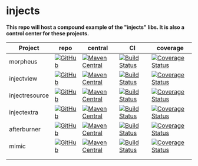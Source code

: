 injects
=======

**This repo will host a compound example of the "injects" libs. It is also a control center for these projects.**

| Project  | repo                                                                                                                       | central                                                                                                                                                                                                                                  | CI                                                                                                                                  | coverage                                                                                                                                           |
|----------|----------------------------------------------------------------------------------------------------------------------------|------------------------------------------------------------------------------------------------------------------------------------------------------------------------------------------------------------------------------------------|-------------------------------------------------------------------------------------------------------------------------------------|----------------------------------------------------------------------------------------------------------------------------------------------------|
| morpheus | [![GitHub](http://www.rarst.net/slides/caching/pictures/github-64-black.png)](https://github.com/stephanenicolas/morpheus) | [![Maven Central](https://maven-badges.herokuapp.com/maven-central/com.github.stephanenicolas.morpheus/morpheus-plugin/badge.svg)](https://maven-badges.herokuapp.com/maven-central/com.github.stephanenicolas.morpheus/morpheus-plugin) | [![Build Status](https://travis-ci.org/stephanenicolas/morpheus.svg?branch=master)](https://travis-ci.org/stephanenicolas/morpheus) | [![Coverage Status](https://img.shields.io/coveralls/stephanenicolas/morpheus.svg)](https://coveralls.io/r/stephanenicolas/morpheus?branch=master) |
| injectview | [![GitHub](http://www.rarst.net/slides/caching/pictures/github-64-black.png)](https://github.com/stephanenicolas/injectview) | [![Maven Central](https://maven-badges.herokuapp.com/maven-central/com.github.stephanenicolas.injectview/injectview-plugin/badge.svg)](https://maven-badges.herokuapp.com/maven-central/com.github.stephanenicolas.injectview/injectview-plugin) | [![Build Status](https://travis-ci.org/stephanenicolas/injectview.svg?branch=master)](https://travis-ci.org/stephanenicolas/injectview) | [![Coverage Status](https://img.shields.io/coveralls/stephanenicolas/injectview.svg)](https://coveralls.io/r/stephanenicolas/injectview?branch=master) |
| injectresource | [![GitHub](http://www.rarst.net/slides/caching/pictures/github-64-black.png)](https://github.com/stephanenicolas/injectresource) | [![Maven Central](https://maven-badges.herokuapp.com/maven-central/com.github.stephanenicolas.injectresource/injectresource-plugin/badge.svg)](https://maven-badges.herokuapp.com/maven-central/com.github.stephanenicolas.injectresource/injectresource-plugin) | [![Build Status](https://travis-ci.org/stephanenicolas/injectresource.svg?branch=master)](https://travis-ci.org/stephanenicolas/injectresource) | [![Coverage Status](https://img.shields.io/coveralls/stephanenicolas/injectresource.svg)](https://coveralls.io/r/stephanenicolas/injectresource?branch=master) |
| injectextra | [![GitHub](http://www.rarst.net/slides/caching/pictures/github-64-black.png)](https://github.com/stephanenicolas/injectextra) | [![Maven Central](https://maven-badges.herokuapp.com/maven-central/com.github.stephanenicolas.injectextra/injectextra-plugin/badge.svg)](https://maven-badges.herokuapp.com/maven-central/com.github.stephanenicolas.injectextra/injectextra-plugin) | [![Build Status](https://travis-ci.org/stephanenicolas/injectextra.svg?branch=master)](https://travis-ci.org/stephanenicolas/injectextra) | [![Coverage Status](https://img.shields.io/coveralls/stephanenicolas/injectextra.svg)](https://coveralls.io/r/stephanenicolas/injectextra?branch=master) |
| afterburner | [![GitHub](http://www.rarst.net/slides/caching/pictures/github-64-black.png)](https://github.com/stephanenicolas/afterburner) | [![Maven Central](https://maven-badges.herokuapp.com/maven-central/com.github.stephanenicolas.afterburner/afterburner-library/badge.svg)](https://maven-badges.herokuapp.com/maven-central/com.github.stephanenicolas.afterburner/afterburner-library) | [![Build Status](https://travis-ci.org/stephanenicolas/afterburner.svg?branch=master)](https://travis-ci.org/stephanenicolas/afterburner) | [![Coverage Status](https://img.shields.io/coveralls/stephanenicolas/afterburner.svg)](https://coveralls.io/r/stephanenicolas/afterburner?branch=master) |
| mimic | [![GitHub](http://www.rarst.net/slides/caching/pictures/github-64-black.png)](https://github.com/stephanenicolas/mimic) | [![Maven Central](https://maven-badges.herokuapp.com/maven-central/com.github.stephanenicolas.mimic/mimic-library/badge.svg)](https://maven-badges.herokuapp.com/maven-central/com.github.stephanenicolas.mimic/mimic-library) | [![Build Status](https://travis-ci.org/stephanenicolas/mimic.svg?branch=master)](https://travis-ci.org/stephanenicolas/mimic) | [![Coverage Status](https://img.shields.io/coveralls/stephanenicolas/mimic.svg)](https://coveralls.io/r/stephanenicolas/mimic?branch=master) |
|          |                                                                                                                            |                                                                                                                                                                                                                                          |                                                                                                                                     |                                                                                                                                                    |
|          |                                                                                                                            |                                                                                                                                                                                                                                          |                                                                                                                                     |                                                                                                                                                    |
